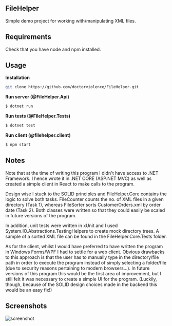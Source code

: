 FileHelper
----

Simple demo project for working with/manipulating XML files.


Requirements
----

Check that you have node and npm installed.


Usage
----

**Installation**
```bash
git clone https://github.com/doctorviolence/FileHelper.git
```

**Run server (@FileHelper.Api)**
```bash
$ dotnet run
```

**Run tests (@FileHelper.Tests)**
```bash
$ dotnet test
```

**Run client (@filehelper.client)**
```bash
$ npm start
```


Notes
----

Note that at the time of writing this program I didn't have access to .NET Framework. I hence wrote it in .NET CORE (ASP.NET MVC) as well as created a simple client in React to make calls to the program.

Design wise I stuck to the SOLID principles and FileHelper.Core contains the logic to solve both tasks. FileCounter counts the no. of XML files in a given directory (Task 1), whereas FileSorter sorts CustomerOrders.xml by order date (Task 2). Both classes were written so that they could easily be scaled in future versions of the program.

In addition, unit tests were written in xUnit and I used System.IO.Abstractions.TestingHelpers to create mock directory trees. A sample of a sorted XML file can be found in the FileHelper.Core.Tests folder.

As for the client, whilst I would have preferred to have written the program in Windows Forms/WPF I had to settle for a web client. Obvious drawbacks to this approach is that the user has to manually type in the directory/file path in order to execute the program instead of simply selecting a folder/file (due to security reasons pertaining to modern browsers...). In future versions of this program this would be the first area of improvement, but I still felt it was necessary to create a simple UI for the program. (Luckily, though, because of the SOLID design choices made in the backend this would be an easy fix!)


Screenshots
----

![screenshot](https://i.imgur.com/zJihwIe.png)
